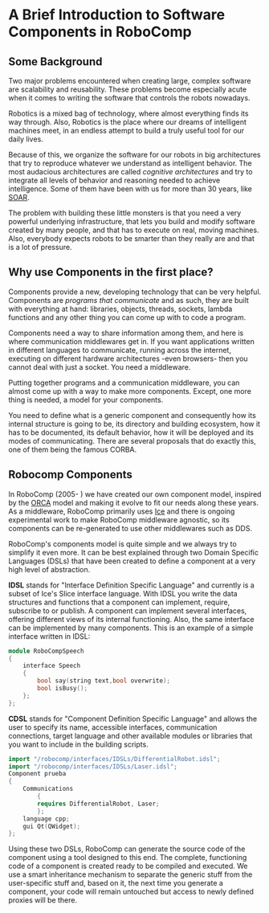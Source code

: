 # A Brief Introduction to Software Components in RoboComp

## Some Background

Two major problems encountered when creating large, complex software are scalability and reusability. These problems become especially acute when it comes to writing the software that controls the robots nowadays. 

Robotics is a mixed bag of technology, where almost everything finds its way through. Also, Robotics is the place where our dreams of intelligent machines meet, in an endless attempt to build a truly useful tool for our daily lives. 

Because of this, we organize the software for our robots in big architectures that try to reproduce whatever we understand as intelligent behavior. The most audacious architectures are called *cognitive architectures* and try to integrate all levels of behavior and reasoning needed to achieve intelligence. Some of them have been with us for more than 30 years, like [SOAR](http://soar.eecs.umich.edu/).

The problem with building these little monsters is that you need a very powerful underlying infrastructure, that lets you build and modify software created by many people, and that has to execute on real, moving machines. Also, everybody expects robots to be smarter than they really are and that is a lot of pressure. 

## Why use Components in the first place?

Components provide a new, developing technology that can be very helpful. Components are *programs that communicate* and as such, they are built with everything at hand: libraries, objects, threads, sockets, lambda functions and any other thing you can come up with to code a program. 

Components need a way to share information among them, and here is where communication middlewares get in. If you want applications written in different languages to communicate, running across the internet, executing on different hardware architectures -even browsers- then you cannot deal with just a socket. You need a middleware. 

Putting together programs and a communication middleware, you can almost come up with a way to make more components. Except, one more thing is needed, a model for your components. 

You need to define what is a generic component and consequently how its internal structure is going to be, its directory and building ecosystem, how it has to be documented, its default behavior, how it will be deployed and its modes of communicating. There are several proposals that do exactly this, one of them being the famous CORBA.

## Robocomp Components

In RoboComp (2005- ) we have created our own component model, inspired by the [ORCA](http://orca-robotics.sourceforge.net/) model and making it evolve to fit our needs along these years. As a middleware, RoboComp primarily uses [Ice](http://www.zeroc.com) and there is ongoing experimental work to make RoboComp middleware agnostic, so its components can be re-generated to use other middlewares such as DDS.

RoboComp's components model is quite simple and we always try to simplify it even more. It can be best explained through two Domain Specific Languages (DSLs) that have been created to define a component at a very high level of abstraction. 

**IDSL** stands for "Interface Definition Specific Language" and currently is a subset of Ice's Slice interface language. With IDSL you write the data structures and functions that a component can implement, require, subscribe to or publish. A component can implement several interfaces, offering different views of its internal functioning. Also, the same interface can be implemented by many components. This is an example of a simple interface written in IDSL:

```cpp
module RoboCompSpeech
{
    interface Speech
    {
        bool say(string text,bool overwrite);
        bool isBusy();
    };
};
```

**CDSL** stands for "Component Definition Specific Language" and allows the user to specify its name, accessible interfaces, communication connections, target language and other available modules or libraries that you want to include in the building scripts.

```cpp
import "/robocomp/interfaces/IDSLs/DifferentialRobot.idsl";
import "/robocomp/interfaces/IDSLs/Laser.idsl";
Component prueba
{
    Communications
        {
        requires DifferentialRobot, Laser;
        };
    language cpp;
    gui Qt(QWidget);
};
```

Using these two DSLs, RoboComp can generate the source code of the component using a tool designed to this end. The complete, functioning code of a component is created ready to be compiled and executed. We use a smart inheritance mechanism to separate the generic stuff from the user-specific stuff and, based on it, the next time you generate a component, your code will remain untouched but access to newly defined proxies will be there.


